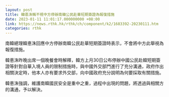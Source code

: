 ```yaml
---
layout: post
title: 韓悳洙稱不視中方停辦南韓公民赴華短期簽證為報復措施
date: 2023-01-11 11:01:17.000000000 +08:00
link: https://news.rthk.hk/rthk/ch/component/k2/1683392-20230111.htm
categories: rthk
---
```


南韓總理韓悳洙回應中方停辦南韓公民赴華短期簽證時表示，不會將中方此舉視為報復措施。

韓悳洙昨晚出席一個晚餐會時解釋，韓方上月30日公布停辦中國公民赴韓短期簽證等針對自華入境人員的限制措施時，與中國外交部門進行了充分溝通，政府作出相關決定時，他本人亦有要求外交部，向中國政府充分說明為何要採取有關措施。

韓悳洙強調，維護南韓國民安全是重中之重，過程中出現的問題，將透過與相關方的溝通，予以解決。
